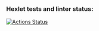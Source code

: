 ### Hexlet tests and linter status:
[![Actions Status](https://github.com/mihail29t/python-project-49/actions/workflows/hexlet-check.yml/badge.svg)](https://github.com/mihail29t/python-project-49/actions)